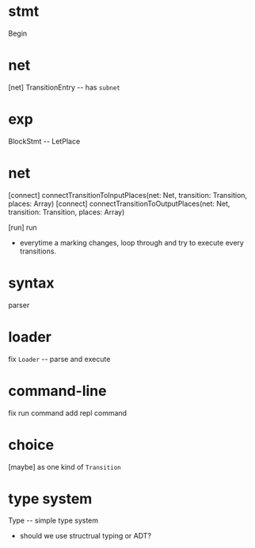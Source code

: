 # stmt

Begin

# net

[net] TransitionEntry -- has `subnet`

# exp

BlockStmt -- LetPlace

# net

[connect] connectTransitionToInputPlaces(net: Net, transition: Transition, places: Array<Place>)
[connect] connectTransitionToOutputPlaces(net: Net, transition: Transition, places: Array<Place>)

[run] run

- everytime a marking changes,
  loop through and try to execute every transitions.

# syntax

parser

# loader

fix `Loader` -- parse and execute

# command-line

fix run command
add repl command

# choice

[maybe] as one kind of `Transition`

# type system

Type -- simple type system

- should we use structrual typing or ADT?
